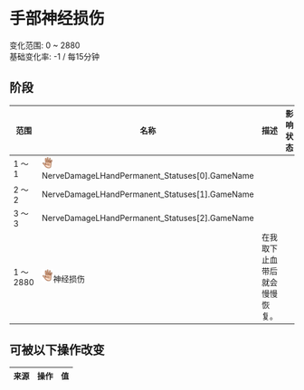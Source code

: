 # 手部神经损伤  
变化范围: 0 ~ 2880  
基础变化率: -1 / 每15分钟  
## 阶段  
范围  |  名称  |  描述  |  影响状态  |  影响动作  
----  |  ----  |  ----  |  ----  |  ----  
1 ～ 1  |  <img decoding="async" src="Sprite/Hand.png" style="width:20px;">NerveDamageLHandPermanent_Statuses[0].GameName  |    |    |    
2 ～ 2  |  NerveDamageLHandPermanent_Statuses[1].GameName  |    |    |    
3 ～ 3  |  NerveDamageLHandPermanent_Statuses[2].GameName  |    |    |    
1 ～ 2880  |  <img decoding="async" src="Sprite/Hand.png" style="width:20px;">神经损伤  |  在我取下止血带后就会慢慢恢复。  |    |    
## 可被以下操作改变  
来源  |  操作  |  值  
----  |  ----  |  ----  
